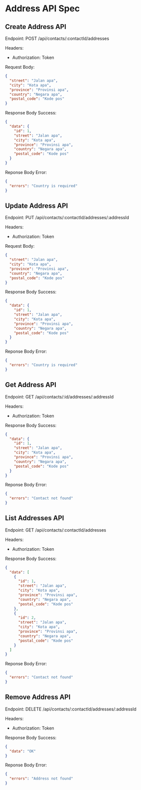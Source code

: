 # Address API Spec

## Create Address API
Endpoint: POST /api/contacts/:contactId/addresses

Headers:
- Authorization: Token

Request Body:
```json
{
  "street": "Jalan apa",
  "city": "Kota apa",
  "province": "Provinsi apa",
  "country": "Negara apa",
  "postal_code": "Kode pos"
}
```

Response Body Success:
```json
{
  "data": {
    "id": 1,
    "street": "Jalan apa",
    "city": "Kota apa",
    "province": "Provinsi apa",
    "country": "Negara apa",
    "postal_code": "Kode pos"
  }
}
```

Reponse Body Error:
```json
{
  "errors": "Country is required"
}
```

## Update Address API
Endpoint: PUT /api/contacts/:contactId/addresses/:addressId

Headers:
- Authorization: Token

Request Body:
```json
{
  "street": "Jalan apa",
  "city": "Kota apa",
  "province": "Provinsi apa",
  "country": "Negara apa",
  "postal_code": "Kode pos"
}
```

Response Body Success:
```json
{
  "data": {
    "id": 1,
    "street": "Jalan apa",
    "city": "Kota apa",
    "province": "Provinsi apa",
    "country": "Negara apa",
    "postal_code": "Kode pos"
  }
}
```

Reponse Body Error:
```json
{
  "errors": "Country is required"
}
```

## Get Address API
Endpoint: GET /api/contacts/:id/addresses/:addressId

Headers:
- Authorization: Token

Response Body Success:
```json
{
  "data": {
    "id": 1,
    "street": "Jalan apa",
    "city": "Kota apa",
    "province": "Provinsi apa",
    "country": "Negara apa",
    "postal_code": "Kode pos"
  }
}
```

Reponse Body Error:
```json
{
  "errors": "Contact not found"
}
```

## List Addresses API
Endpoint: GET /api/contacts/:contactId/addresses

Headers:
- Authorization: Token

Response Body Success:
```json
{
  "data": [
    {
      "id": 1,
      "street": "Jalan apa",
      "city": "Kota apa",
      "province": "Provinsi apa",
      "country": "Negara apa",
      "postal_code": "Kode pos"
    },
    {
      "id": 2,
      "street": "Jalan apa",
      "city": "Kota apa",
      "province": "Provinsi apa",
      "country": "Negara apa",
      "postal_code": "Kode pos"
    }
  ]
}
```

Reponse Body Error:
```json
{
  "errors": "Contact not found"
}
```

## Remove Address API
Endpoint: DELETE /api/contacts/:contactId/addresses/:addressId

Headers:
- Authorization: Token

Response Body Success:
```json
{
  "data": "OK"
}
```

Reponse Body Error:
```json
{
  "errors": "Address not found"
}
```